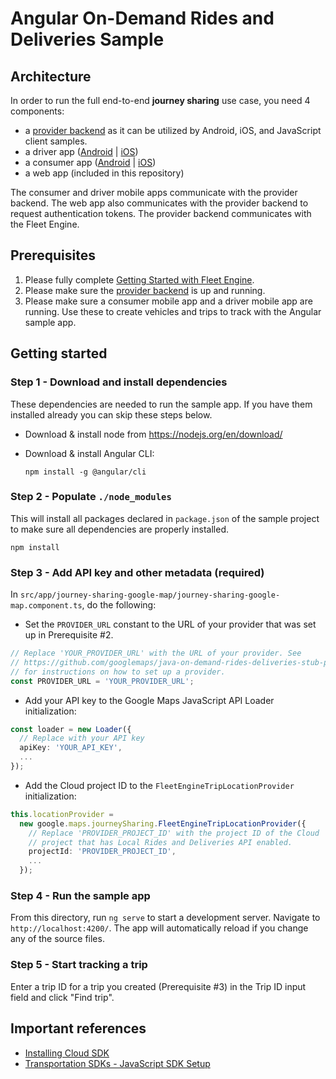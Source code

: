 # Angular On-Demand Rides and Deliveries Sample

## Architecture

In order to run the full end-to-end **journey sharing** use case, you need 4
components:

- a [provider backend](https://github.com/googlemaps/java-on-demand-rides-deliveries-stub-provider)
  as it can be utilized by Android, iOS, and JavaScript client samples.
- a driver app ([Android](https://github.com/googlemaps/android-on-demand-rides-deliveries-samples/) | [iOS](https://github.com/googlemaps/ios-on-demand-rides-deliveries-samples/))
- a consumer app ([Android](https://github.com/googlemaps/android-on-demand-rides-deliveries-samples/) | [iOS](https://github.com/googlemaps/ios-on-demand-rides-deliveries-samples/))
- a web app (included in this repository)

The consumer and driver mobile apps communicate with the provider backend. The web app also communicates with the provider backend to request authentication tokens. The provider backend communicates with the Fleet Engine.

## Prerequisites

1. Please fully complete [Getting Started with Fleet Engine](https://developers.google.com/maps/documentation/transportation-logistics/on-demand-rides-deliveries-solution/trip-order-progress/fleet-engine).
1. Please make sure the [provider backend](https://github.com/googlemaps/java-on-demand-rides-deliveries-stub-provider)
   is up and running.
1. Please make sure a consumer mobile app and a driver mobile app are running. Use these to create vehicles and trips to track with the Angular sample app.

## Getting started

### Step 1 - Download and install dependencies

These dependencies are needed to run the sample app. If you have them installed already you can skip these steps below.

- Download & install node from https://nodejs.org/en/download/
- Download & install Angular CLI:

      npm install -g @angular/cli

### Step 2 - Populate `./node_modules`

This will install all packages declared in `package.json` of the sample project to make sure all dependencies are properly installed.

```
npm install
```

### Step 3 - Add API key and other metadata (required)

In `src/app/journey-sharing-google-map/journey-sharing-google-map.component.ts`, do the following:

- Set the `PROVIDER_URL` constant to the URL of your provider  that was set up in Prerequisite #2.

```typescript
// Replace 'YOUR_PROVIDER_URL' with the URL of your provider. See
// https://github.com/googlemaps/java-on-demand-rides-deliveries-stub-provider
// for instructions on how to set up a provider.
const PROVIDER_URL = 'YOUR_PROVIDER_URL';
```

- Add your API key to the Google Maps JavaScript API Loader initialization:

```typescript
const loader = new Loader({
  // Replace with your API key
  apiKey: 'YOUR_API_KEY',
  ...
});
```

- Add the Cloud project ID to the `FleetEngineTripLocationProvider` initialization:

```typescript
this.locationProvider =
  new google.maps.journeySharing.FleetEngineTripLocationProvider({
    // Replace 'PROVIDER_PROJECT_ID' with the project ID of the Cloud
    // project that has Local Rides and Deliveries API enabled.
    projectId: 'PROVIDER_PROJECT_ID',
    ...
  });
```

### Step 4 - Run the sample app

From this directory, run `ng serve` to start a development server. Navigate to `http://localhost:4200/`. The app will automatically reload if you change any of the source files.

### Step 5 - Start tracking a trip

Enter a trip ID for a trip you created (Prerequisite #3) in the Trip ID input field and click "Find trip".

## Important references

- [Installing Cloud SDK](https://cloud.google.com/sdk/docs/install)
- [Transportation SDKs - JavaScript SDK Setup](https://developers.google.com/maps/documentation/transportation-logistics/on-demand-rides-deliveries-solution/trip-order-progress/consumer-sdk/consumer_sdk_quickstart_javascript)

